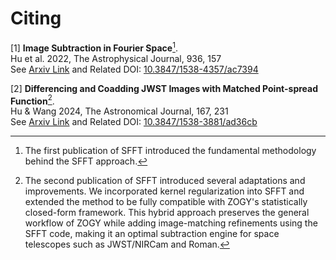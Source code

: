 # Citing

[Arxiv Link]: https://arxiv.org/abs/2109.09334
[10.3847/1538-4357/ac7394]: https://doi.org/10.3847/1538-4357/ac7394

[1] **Image Subtraction in Fourier Space**[^1]. <br> Hu et al. 2022, The Astrophysical Journal, 936, 157 <br>
See [Arxiv Link] and Related DOI: [10.3847/1538-4357/ac7394]

[Arxiv Link]: https://arxiv.org/abs/2309.09143
[10.3847/1538-3881/ad36cb]: https://doi.org/10.3847/1538-3881/ad36cb
[2] **Differencing and Coadding JWST Images with Matched Point-spread Function**[^2]. <br> Hu & Wang 2024, The Astronomical Journal, 167, 231 <br>
See [Arxiv Link] and Related DOI: [10.3847/1538-3881/ad36cb]

  [^1]:
    The first publication of SFFT introduced the fundamental methodology behind the SFFT approach.

  [^2]:
    The second publication of SFFT introduced several adaptations and improvements. We incorporated kernel regularization into SFFT and extended the method to be fully compatible with ZOGY's statistically closed-form framework. This hybrid approach preserves the general workflow of ZOGY while adding image-matching refinements using the SFFT code, making it an optimal subtraction engine for space telescopes such as JWST/NIRCam and Roman.
    
